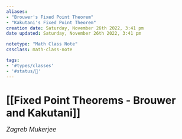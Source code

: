 ```yaml
---
aliases:
- "Brouwer's Fixed Point Theorem"
- "Kakutani's Fixed Point Theorem"
creation date: Saturday, November 26th 2022, 3:41 pm
date updated: Saturday, November 26th 2022, 3:41 pm

notetype: "Math Class Note"
cssclass: math-class-note

tags: 
- '#types/classes'
- '#status/🚧'
---
```


# [[Fixed Point Theorems - Brouwer and Kakutani]]
<span style = "font-size:120%"><i >Zagreb Mukerjee </i></span>
